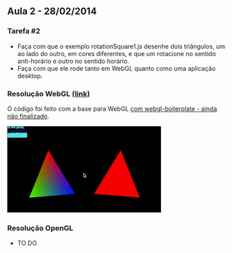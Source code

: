 ## Aula 2 - 28/02/2014

### Tarefa #2
 - Faça com que o exemplo rotationSquare1.js desenhe dois triângulos, um ao lado do outro, em cores diferentes, e que um rotacione no sentido anti-horário e outro no sentido horário.
 - Faça com que ele rode tanto em WebGL quanto como uma aplicação desktop.

### Resolução WebGL [(link)](http://andersonfreitas.com/MAC5744/tarefa2/)

O código foi feito com a base para WebGL [com webgl-boilerplate - ainda não finalizado](https://github.com/andersonfreitas/webgl-boilerplate).

![Imagem](sample-small.gif)

### Resolução OpenGL

 - TO DO
